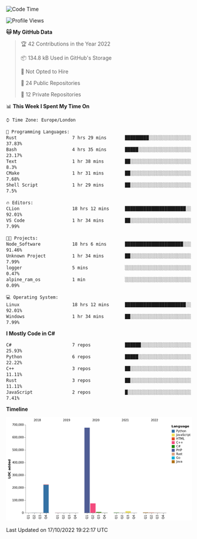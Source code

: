 <!--START_SECTION:waka-->
![Code Time](http://img.shields.io/badge/Code%20Time-323%20hrs%2012%20mins-blue)

![Profile Views](http://img.shields.io/badge/Profile%20Views-0-blue)

**🐱 My GitHub Data** 

> 🏆 42 Contributions in the Year 2022
 > 
> 📦 134.8 kB Used in GitHub's Storage 
 > 
> 🚫 Not Opted to Hire
 > 
> 📜 24 Public Repositories 
 > 
> 🔑 12 Private Repositories  
 > 
📊 **This Week I Spent My Time On** 

```text
⌚︎ Time Zone: Europe/London

💬 Programming Languages: 
Rust                     7 hrs 29 mins       █████████░░░░░░░░░░░░░░░░   37.83% 
Bash                     4 hrs 35 mins       █████░░░░░░░░░░░░░░░░░░░░   23.17% 
Text                     1 hr 38 mins        ██░░░░░░░░░░░░░░░░░░░░░░░   8.3% 
CMake                    1 hr 31 mins        ██░░░░░░░░░░░░░░░░░░░░░░░   7.68% 
Shell Script             1 hr 29 mins        ██░░░░░░░░░░░░░░░░░░░░░░░   7.5%

🔥 Editors: 
CLion                    18 hrs 12 mins      ███████████████████████░░   92.01% 
VS Code                  1 hr 34 mins        ██░░░░░░░░░░░░░░░░░░░░░░░   7.99%

🐱‍💻 Projects: 
Node_Software            18 hrs 6 mins       ██████████████████████░░░   91.46% 
Unknown Project          1 hr 34 mins        ██░░░░░░░░░░░░░░░░░░░░░░░   7.99% 
logger                   5 mins              ░░░░░░░░░░░░░░░░░░░░░░░░░   0.47% 
alpine_ram_os            1 min               ░░░░░░░░░░░░░░░░░░░░░░░░░   0.09%

💻 Operating System: 
Linux                    18 hrs 12 mins      ███████████████████████░░   92.01% 
Windows                  1 hr 34 mins        ██░░░░░░░░░░░░░░░░░░░░░░░   7.99%

```

**I Mostly Code in C#** 

```text
C#                       7 repos             ██████░░░░░░░░░░░░░░░░░░░   25.93% 
Python                   6 repos             █████░░░░░░░░░░░░░░░░░░░░   22.22% 
C++                      3 repos             ██░░░░░░░░░░░░░░░░░░░░░░░   11.11% 
Rust                     3 repos             ██░░░░░░░░░░░░░░░░░░░░░░░   11.11% 
JavaScript               2 repos             █░░░░░░░░░░░░░░░░░░░░░░░░   7.41%

```


**Timeline**

![Chart not found](https://raw.githubusercontent.com/Jirubizu/Jirubizu/master/charts/bar_graph.png) 


 Last Updated on 17/10/2022 19:22:17 UTC
<!--END_SECTION:waka-->